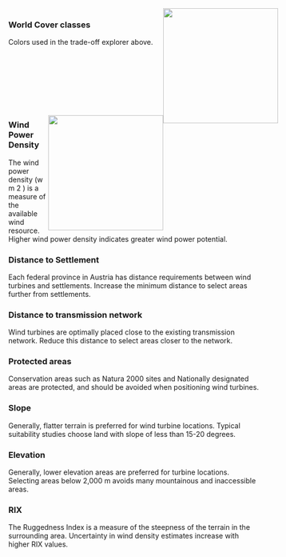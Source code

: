 <div style="width:540px; text-aling:center;"><img style="width:230px; float:right;" src="data/gtif/images/legends/worldcover.png"></img></div>

### World Cover classes

Colors used in the trade-off explorer above.

&nbsp;

&nbsp;

&nbsp;

&nbsp;

<div style="width:540px; text-aling:center;"><img style="width:230px; float:right;" src="data/gtif/images/legends/REP1.png"></img></div>

### Wind Power Density
The wind power density (w m 2 ) is a measure of the available wind resource. Higher wind power density
indicates greater wind power potential.


### Distance to Settlement
Each federal province in Austria has distance requirements between wind turbines and settlements.
Increase the minimum distance to select areas further from settlements.


### Distance to transmission network
Wind turbines are optimally placed close to the existing transmission network. Reduce this distance to
select areas closer to the network.


### Protected areas
Conservation areas such as Natura 2000 sites and Nationally designated areas are protected, and should be
avoided when positioning wind turbines.


### Slope
Generally, flatter terrain is preferred for wind turbine locations. Typical suitability studies choose land with
slope of less than 15-20 degrees.


### Elevation
Generally, lower elevation areas are preferred for turbine locations. Selecting areas below 2,000 m avoids
many mountainous and inaccessible areas.

### RIX
The Ruggedness Index is a measure of the steepness of the terrain in the surrounding area. Uncertainty in
wind density estimates increase with higher RIX values.
